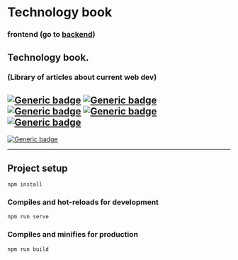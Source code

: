 # Technology book 
### frontend (go to [backend](https://github.com/nijepa/techbook-backend/))

## Technology book.
### (Library of articles about current web dev)

## [![Generic badge](https://img.shields.io/badge/HTML-E34F26.svg?style=plastic&logo=HTML5&logoColor=white)](https://developer.mozilla.org/en-US/docs/Web/Guide/HTML/HTML5) [![Generic badge](https://img.shields.io/badge/CSS-blue.svg?style=plastic&logo=CSS3)](https://www.tutorialrepublic.com/css-tutorial/) [![Generic badge](https://img.shields.io/badge/Sass-CC6699?style=plastic&logo=sass&logoColor=white)](https://www.tutorialrepublic.com/css-tutorial/) [![Generic badge](https://img.shields.io/badge/JavaScript-323330.svg?style=plastic&logo=JavaScript)](https://developer.mozilla.org/en-US/docs/Web/JavaScript) [![Generic badge](https://img.shields.io/badge/Vue.js-35495E?style=plastic&logo=vue.js&logoColor=4FC08D)](https://vuejs.org/)

[![Generic badge](https://img.shields.io/badge/Live%20demo%20at-GitHub%20Pages-blueviolet.svg?style=for-the-badge&logo=GitHub)](https://master.dd05uw8ud8zc7.amplifyapp.com/)

<hr>

## Project setup
```
npm install
```

### Compiles and hot-reloads for development
```
npm run serve
```

### Compiles and minifies for production
```
npm run build
```